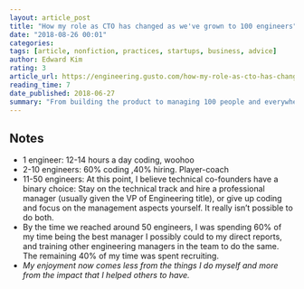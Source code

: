 ```yaml
---
layout: article_post
title: "How my role as CTO has changed as we've grown to 100 engineers"
date: "2018-08-26 00:01"
categories:
tags: [article, nonfiction, practices, startups, business, advice]
author: Edward Kim
rating: 3
article_url: https://engineering.gusto.com/how-my-role-as-cto-has-changed-as-weve-grown-to-100-engineers/
reading_time: 7
date_published: 2018-06-27
summary: "From building the product to managing 100 people and everywhere in between. Good roadmap and point of reference for me."
---
```


## Notes

* 1 engineer: 12-14 hours a day coding, woohoo
* 2-10 engineers: 60% coding ,40% hiring. Player-coach
* 11-50 engineers: At this point, I believe technical co-founders have a binary
  choice: Stay on the technical track and hire a professional manager (usually
  given the VP of Engineering title), or give up coding and focus on the
  management aspects yourself. It really isn’t possible to do both.
* By the time we reached around 50 engineers, I was spending 60% of my time
  being the best manager I possibly could to my direct reports, and training
  other engineering managers in the team to do the same. The remaining 40% of my
  time was spent recruiting.
* _My enjoyment now comes less from the things I do myself and more from the
  impact that I helped others to have._
